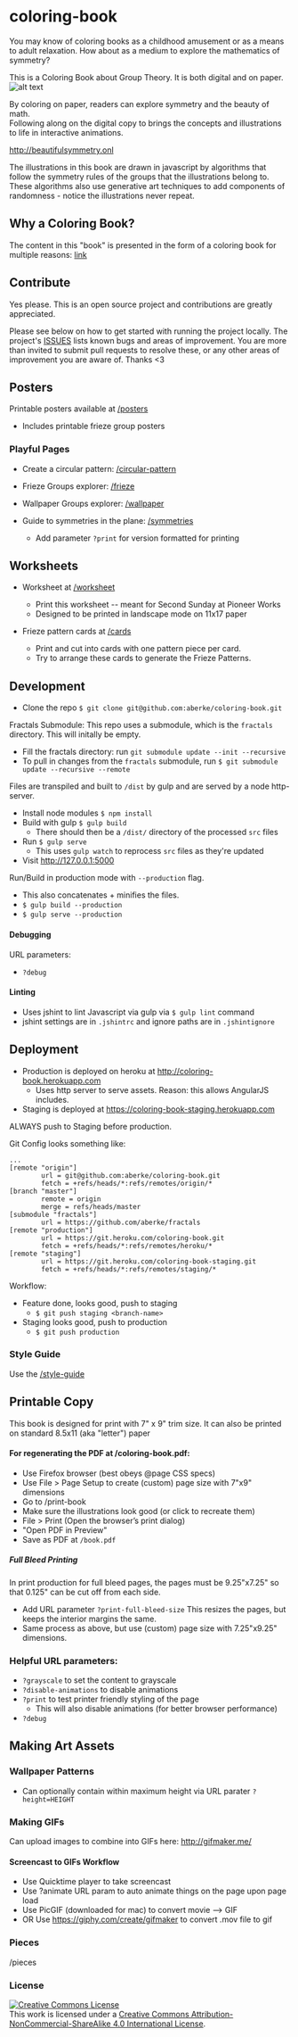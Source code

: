 # coloring-book

You may know of coloring books as a childhood amusement or as a means to adult relaxation. How about as a medium to explore the mathematics of symmetry?

This is a Coloring Book about Group Theory.  It is both digital and on paper.
![alt text](src/assets/img/cn/c9.png?raw=true "cn shape")

By coloring on paper, readers can explore symmetry and the beauty of math.  
Following along on the digital copy to brings the concepts and illustrations to life in interactive animations.

http://beautifulsymmetry.onl

The illustrations in this book are drawn in javascript by algorithms that follow the symmetry rules of the groups that the illustrations belong to. These algorithms also use generative art techniques to add components of randomness - notice the illustrations never repeat.


## Why a Coloring Book?

The content in this "book" is presented in the form of a coloring book for multiple reasons: [link](https://docs.google.com/document/d/1G8_m8-pwwpQ8AMAWEnYDEEn6rdC7crGaKBcHETBa_F0/edit?usp=sharing)


## Contribute

Yes please.
This is an open source project and contributions are greatly appreciated.

Please see below on how to get started with running the project locally. The project's [ISSUES](https://github.com/aberke/coloring-book/issues) lists known bugs and areas of improvement.  You are more than invited to submit pull requests to resolve these, or any other areas of improvement you are aware of.
Thanks <3


## Posters

Printable posters available at <a href="http://www.beautifulsymmetry.onl/posters">/posters</a>
- Includes printable frieze group posters


### Playful Pages

- Create a circular pattern: [/circular-pattern](http://www.beautifulsymmetry.onl/circular-pattern)

- Frieze Groups explorer: [/frieze](http://www.beautifulsymmetry.onl/frieze)

- Wallpaper Groups explorer: [/wallpaper](http://www.beautifulsymmetry.onl/wallpaper)

- Guide to symmetries in the plane: [/symmetries](http://www.beautifulsymmetry.onl/symmetries)
	- Add parameter `?print` for version formatted for printing


## Worksheets

- Worksheet at <a href="http://www.beautifulsymmetry.onl/worksheet">/worksheet</a>
	- Print this worksheet -- meant for Second Sunday at Pioneer Works
	- Designed to be printed in landscape mode on 11x17 paper
	
- Frieze pattern cards at <a href="http://www.beautifulsymmetry.onl/cards">/cards</a>
	- Print and cut into cards with one pattern piece per card.
	- Try to arrange these cards to generate the Frieze Patterns.



## Development

- Clone the repo `$ git clone git@github.com:aberke/coloring-book.git`

Fractals Submodule:
This repo uses a submodule, which is the `fractals` directory.  This will initally be empty.
- Fill the fractals directory: run `git submodule update --init --recursive`
- To pull in changes from the `fractals` submodule, run `$ git submodule update --recursive --remote`

Files are transpiled and built to `/dist` by gulp and are served by a node http-server.

- Install node modules `$ npm install`
- Build with gulp `$ gulp build`
	- There should then be a `/dist/` directory of the processed `src` files
- Run `$ gulp serve`
	- This uses `gulp watch` to reprocess `src` files as they're updated
- Visit http://127.0.0.1:5000

Run/Build in production mode with `--production` flag.

- This also concatenates + minifies the files.
- `$ gulp build --production`
- `$ gulp serve --production`


#### Debugging

URL parameters:

- `?debug`


#### Linting

- Uses jshint to lint Javascript via gulp via `$ gulp lint` command
- jshint settings are in `.jshintrc` and ignore paths are in `.jshintignore`


## Deployment

- Production is deployed on heroku at http://coloring-book.herokuapp.com
	- Uses http server to serve assets.  Reason: this allows AngularJS includes.
- Staging is deployed at https://coloring-book-staging.herokuapp.com

ALWAYS push to Staging before production.

Git Config looks something like:
```
...
[remote "origin"]
        url = git@github.com:aberke/coloring-book.git
        fetch = +refs/heads/*:refs/remotes/origin/*
[branch "master"]
        remote = origin
        merge = refs/heads/master
[submodule "fractals"]
        url = https://github.com/aberke/fractals
[remote "production"]
        url = https://git.heroku.com/coloring-book.git
        fetch = +refs/heads/*:refs/remotes/heroku/*
[remote "staging"]
        url = https://git.heroku.com/coloring-book-staging.git
        fetch = +refs/heads/*:refs/remotes/staging/*
```
Workflow:

- Feature done, looks good, push to staging
	- `$ git push staging <branch-name>`
- Staging looks good, push to production
	- `$ git push production`


### Style Guide

Use the [/style-guide](http://www.beautifulsymmetry.onl/style-guide)


## Printable Copy

This book is designed for print with 7" x 9" trim size.
It can also be printed on standard 8.5x11 (aka "letter") paper


#### For regenerating the PDF at /coloring-book.pdf:

- Use Firefox browser (best obeys @page CSS specs)
- Use File > Page Setup to create (custom) page size with 7"x9" dimensions
- Go to /print-book
- Make sure the illustrations look good (or click to recreate them)
- File > Print (Open the browser’s print dialog)
- "Open PDF in Preview"
- Save as PDF at `/book.pdf`


##### Full Bleed Printing

In print production for full bleed pages, the pages must be 9.25"x7.25" so that 0.125" can be cut off from each side.

- Add URL parameter `?print-full-bleed-size`
This resizes the pages, but keeps the interior margins the same.
- Same process as above, but use (custom) page size with 7.25"x9.25" dimensions.


### Helpful URL parameters:

- `?grayscale` to set the content to grayscale
- `?disable-animations` to disable animations
- `?print` to test printer friendly styling of the page
	- This will also disable animations (for better browser performance)
- `?debug`


## Making Art Assets

### Wallpaper Patterns

- Can optionally contain within maximum height via URL parater `?height=HEIGHT`

### Making GIFs

Can upload images to combine into GIFs here: http://gifmaker.me/

#### Screencast to GIFs Workflow

- Use Quicktime player to take screencast
- Use ?animate URL param to auto animate things on the page upon page load
- Use PicGIF (downloaded for mac) to convert movie --> GIF
- OR Use https://giphy.com/create/gifmaker to convert .mov file to gif


### Pieces

/pieces

### License


<a rel="license" href="http://creativecommons.org/licenses/by-nc-sa/4.0/"><img alt="Creative Commons License" style="border-width:0" src="https://i.creativecommons.org/l/by-nc-sa/4.0/88x31.png" /></a><br />This work is licensed under a <a rel="license" href="http://creativecommons.org/licenses/by-nc-sa/4.0/">Creative Commons Attribution-NonCommercial-ShareAlike 4.0 International License</a>.
